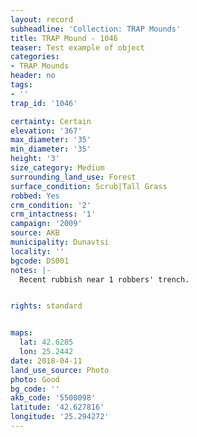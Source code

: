 ```yaml
---
layout: record
subheadline: 'Collection: TRAP Mounds'
title: TRAP Mound - 1046
teaser: Test example of object
categories:
- TRAP Mounds
header: no
tags:
- ''
trap_id: '1046'

certainty: Certain
elevation: '367'
max_diameter: '35'
min_diameter: '35'
height: '3'
size_category: Medium
surrounding_land_use: Forest
surface_condition: Scrub|Tall Grass
robbed: Yes
crm_condition: '2'
crm_intactness: '1'
campaign: '2009'
source: AKB
municipality: Dunavtsi
locality: ''
bgcode: DS001
notes: |-
  Recent rubbish near 1 robbers' trench.


rights: standard


maps:
  lat: 42.6285
  lon: 25.2442
date: 2018-04-11
land_use_source: Photo
photo: Good
bg_code: ''
akb_code: '5500098'
latitude: '42.627816'
longitude: '25.294272'
---
```

